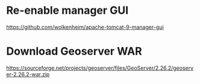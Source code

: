 # Re-enable manager GUI

https://github.com/wolkenheim/apache-tomcat-9-manager-gui

# Download Geoserver WAR

https://sourceforge.net/projects/geoserver/files/GeoServer/2.26.2/geoserver-2.26.2-war.zip
